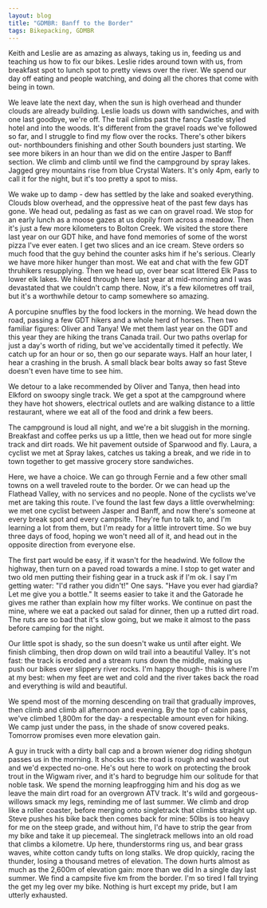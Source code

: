 ```yaml
---
layout: blog
title: "GDMBR: Banff to the Border"
tags: Bikepacking, GDMBR
---
```







Keith and Leslie are as amazing as always, taking us in, feeding us and teaching us how to fix our bikes. Leslie rides around town with us, from breakfast spot to lunch spot to pretty views over the river. We spend our day off eating and people watching, and doing all the chores that come with being in town.

We leave late the next day, when the sun is high overhead and thunder clouds are already building. Leslie loads us down with sandwiches, and with one last goodbye, we're off. The trail climbs past the fancy Castle styled hotel and into the woods. It's different from the gravel roads we've followed so far, and I struggle to find my flow over the rocks. There's other bikers out- northbounders finishing and other South bounders just starting. We see more bikers in an hour than we did on the entire Jasper to Banff section. We climb and climb until we find the campground by spray lakes. Jagged grey mountains rise from blue Crystal Waters. It's only 4pm, early to call it for the night, but it's too pretty a spot to miss. 

We wake up to damp - dew has settled by the lake and soaked everything. Clouds blow overhead, and the oppressive heat of the past few days has gone. We head out, pedaling as fast as we can on gravel road. We stop for an early lunch as a moose gazes at us dopily from across a meadow. Then it's just a few more kilometers to Bolton Creek. We visited the store there last year on our GDT hike, and have fond memories of some of the worst pizza I've ever eaten. I get two slices and an ice cream. Steve orders so much food that the guy behind the counter asks him if he's serious. Clearly we have more hiker hunger than most. We eat and chat with the few GDT thruhikers resupplying. Then we head up, over bear scat littered Elk Pass to lower elk lakes. We hiked through here last year at mid-morning and I was devastated that we couldn't camp there. Now, it's a few kilometres off trail, but it's a worthwhile detour to camp somewhere so amazing.

A porcupine snuffles by the food lockers in the morning. We head down the road, passing a few GDT hikers and a whole herd of horses. Then two familiar figures: Oliver and Tanya! We met them last year on the GDT and this year they are hiking the trans Canada trail. Our two paths overlap for just a day's worth of riding, but we've accidentally timed it pefectly. We catch up for an hour or so, then go our separate ways. Half an hour later, I hear a crashing in the brush. A small black bear bolts away so fast Steve doesn't even have time to see him. 

We detour to a lake recommended by Oliver and Tanya, then head into Elkford on swoopy single track. We get a spot at the campground where they have hot showers, electrical outlets and are walking distance to a little restaurant, where we eat all of the food and drink a few beers.

The campground is loud all night, and we're a bit sluggish in the morning. Breakfast and coffee perks us up a little, then we head out for more single track and dirt roads. We hit pavement outside of Sparwood and fly. Laura, a cyclist we met at Spray lakes, catches us taking a break, and we ride in to town together to get massive grocery store sandwiches.

Here, we have a choice. We can go through Fernie and a few other small towns on a well traveled route to the border. Or we can head up the Flathead Valley, with no services and no people. None of the cyclists we've met are taking this route. I've found the last few days a little overwhelming: we met one cyclist between Jasper and Banff, and now there's someone at every break spot and every campsite. They're fun to talk to, and I'm learning a lot from them, but I'm ready for a little introvert time. So we buy three days of food, hoping we won't need all of it, and head out in the opposite direction from everyone else.

The first part would be easy, if it wasn't for the headwind. We follow the highway, then turn on a paved road towards a mine. I stop to get water and two old men putting their fishing gear in a truck ask if I'm ok. I say I'm getting water: "I'd rather you didn't!" One says. "Have you ever had giardia? Let me give you a bottle." It seems easier to take it and the Gatorade he gives me rather than explain how my filter works. We continue on past the mine, where we eat a packed out salad for dinner, then up a rutted dirt road. The ruts are so bad that it's slow going, but we make it almost to the pass before camping for the night.

Our little spot is shady, so the sun doesn't wake us until after eight. We finish climbing, then drop down on wild trail into a beautiful Valley. It's not fast: the track is eroded and a stream runs down the middle, making us push our bikes over slippery river rocks. I'm happy though- this is where I'm at my best: when my feet are wet and cold and the river takes back the road and everything is wild and beautiful.

We spend most of the morning descending on trail that gradually improves, then climb and climb all afternoon and evening. By the top of cabin pass, we've climbed 1,800m for the day- a respectable amount even for hiking. We camp just under the pass, in the shade of snow covered peaks. Tomorrow promises even more elevation gain.

A guy in truck with a dirty ball cap and a brown wiener dog riding shotgun passes us in the morning. It shocks us: the road is rough and washed out and we'd expected no-one. He's out here to work on protecting the brook trout in the Wigwam river, and it's hard to begrudge him our solitude for that noble task. We spend the morning leapfrogging him and his dog as we leave the main dirt road for an overgrown ATV track. It's wild and gorgeous- willows smack my legs, reminding me of last summer. We climb and drop like a roller coaster, before merging onto singletrack that climbs straight up. Steve pushes his bike back then comes back for mine: 50lbs is too heavy for me on the steep grade, and without him, I'd have to strip the gear from my bike and take it up piecemeal.  The singletrack mellows into an old road that climbs a kilometre. Up here, thunderstorms ring us, and bear grass waves, white cotton candy tufts on long stalks. We drop quickly, racing the thunder, losing a thousand metres of elevation. The down hurts almost as much as the 2,600m of elevation gain: more than we did In a single day last summer. We find a campsite five km from the border. I'm so tired I fall trying the get my leg over my bike. Nothing is hurt except my pride, but I am utterly exhausted.